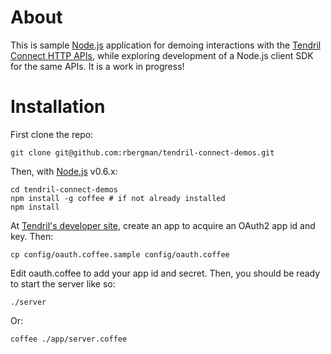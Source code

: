 # About

This is sample [Node.js](http://nodejs.org) application for demoing interactions with the [Tendril Connect HTTP APIs](https://dev.tendrilinc.com/docs), while exploring development of a Node.js client SDK for the same APIs.  It is a work in progress!

# Installation

First clone the repo:

	git clone git@github.com:rbergman/tendril-connect-demos.git

Then, with [Node.js](http://nodejs.org) v0.6.x:

	cd tendril-connect-demos
	npm install -g coffee # if not already installed
	npm install

At [Tendril's developer site](https://dev.tendrilinc.com), create an app to acquire an OAuth2 app id and key.  Then:

	cp config/oauth.coffee.sample config/oauth.coffee

Edit oauth.coffee to add your app id and secret.  Then, you should be ready to start the server like so:

	./server

Or:

	coffee ./app/server.coffee
